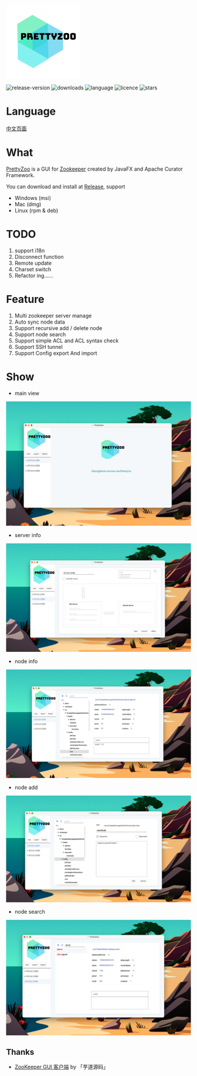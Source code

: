 

![](release/img/icon.png)

![release-version](https://img.shields.io/github/v/release/vran-dev/prettyZoo?include_prereleases&style=for-the-badge) ![downloads](https://img.shields.io/github/downloads/vran-dev/PrettyZoo/total?style=for-the-badge) ![language](https://img.shields.io/github/languages/top/vran-dev/PrettyZoo?style=for-the-badge) ![licence](https://img.shields.io/github/license/vran-dev/PrettyZoo?style=for-the-badge) ![stars](https://img.shields.io/github/stars/vran-dev/PrettyZoo?style=for-the-badge)



# Language

[中文页面](README_CN.md)



# What

[PrettyZoo](https://github.com/vran-dev/PrettyZoo) is a GUI for [Zookeeper](https://zookeeper.apache.org/) created by JavaFX and Apache Curator Framework.

You can download and install at [Release](https://github.com/vran-dev/PrettyZoo/releases),  support

- Windows (msi)
- Mac (dmg)
- Linux (rpm & deb)



# TODO

1. support i18n
2. Disconnect function
3. Remote update
4. Charset switch
5. Refactor ing......



# Feature

1. Multi zookeeper server manage
2. Auto sync node data 
3. Support recursive add / delete node
4. Support node search
5. Support simple ACL and ACL syntax check
6. Support SSH tunnel
7. Support Config export And import



# Show

- main view

![](release/img/main.png)



- server info

![](release/img/server.png)



- node info

![](release/img/node-list.png)



- node add

![](release/img/node-add.png)



- node search

![](release/img/node-search.png)



## Thanks

- [ZooKeeper GUI 客户端](http://vip.iocoder.cn/Zookeeper/PrettyZoo/)  by 「芋道源码」

